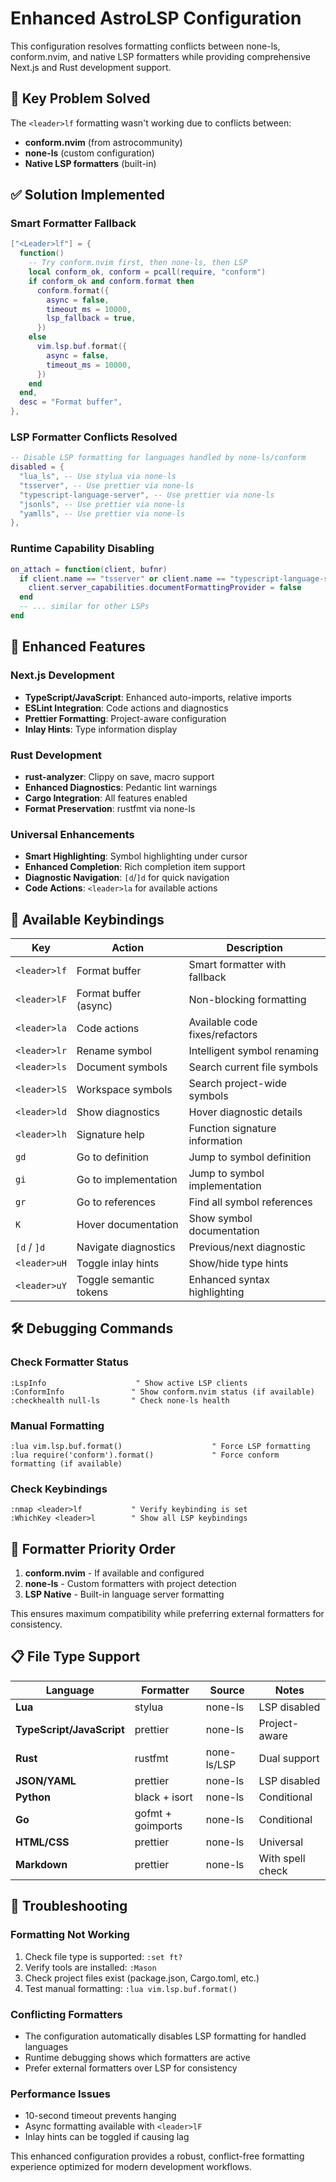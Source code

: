 # Enhanced AstroLSP Configuration

This configuration resolves formatting conflicts between none-ls, conform.nvim, and native LSP formatters while providing comprehensive Next.js and Rust development support.

## 🎯 **Key Problem Solved**

The `<leader>lf` formatting wasn't working due to conflicts between:
- **conform.nvim** (from astrocommunity)
- **none-ls** (custom configuration)
- **Native LSP formatters** (built-in)

## ✅ **Solution Implemented**

### **Smart Formatter Fallback**
```lua
["<Leader>lf"] = {
  function() 
    -- Try conform.nvim first, then none-ls, then LSP
    local conform_ok, conform = pcall(require, "conform")
    if conform_ok and conform.format then
      conform.format({ 
        async = false,
        timeout_ms = 10000,
        lsp_fallback = true,
      })
    else
      vim.lsp.buf.format({ 
        async = false,
        timeout_ms = 10000,
      })
    end
  end,
  desc = "Format buffer",
},
```

### **LSP Formatter Conflicts Resolved**
```lua
-- Disable LSP formatting for languages handled by none-ls/conform
disabled = { 
  "lua_ls", -- Use stylua via none-ls
  "tsserver", -- Use prettier via none-ls
  "typescript-language-server", -- Use prettier via none-ls
  "jsonls", -- Use prettier via none-ls
  "yamlls", -- Use prettier via none-ls
},
```

### **Runtime Capability Disabling**
```lua
on_attach = function(client, bufnr)
  if client.name == "tsserver" or client.name == "typescript-language-server" then
    client.server_capabilities.documentFormattingProvider = false
  end
  -- ... similar for other LSPs
end
```

## 🚀 **Enhanced Features**

### **Next.js Development**
- **TypeScript/JavaScript**: Enhanced auto-imports, relative imports
- **ESLint Integration**: Code actions and diagnostics
- **Prettier Formatting**: Project-aware configuration
- **Inlay Hints**: Type information display

### **Rust Development**
- **rust-analyzer**: Clippy on save, macro support
- **Enhanced Diagnostics**: Pedantic lint warnings
- **Cargo Integration**: All features enabled
- **Format Preservation**: rustfmt via none-ls

### **Universal Enhancements**
- **Smart Highlighting**: Symbol highlighting under cursor
- **Enhanced Completion**: Rich completion item support
- **Diagnostic Navigation**: `[d`/`]d` for quick navigation
- **Code Actions**: `<leader>la` for available actions

## 🔧 **Available Keybindings**

| Key | Action | Description |
|-----|--------|-------------|
| `<leader>lf` | Format buffer | Smart formatter with fallback |
| `<leader>lF` | Format buffer (async) | Non-blocking formatting |
| `<leader>la` | Code actions | Available code fixes/refactors |
| `<leader>lr` | Rename symbol | Intelligent symbol renaming |
| `<leader>ls` | Document symbols | Search current file symbols |
| `<leader>lS` | Workspace symbols | Search project-wide symbols |
| `<leader>ld` | Show diagnostics | Hover diagnostic details |
| `<leader>lh` | Signature help | Function signature information |
| `gd` | Go to definition | Jump to symbol definition |
| `gi` | Go to implementation | Jump to symbol implementation |
| `gr` | Go to references | Find all symbol references |
| `K` | Hover documentation | Show symbol documentation |
| `[d` / `]d` | Navigate diagnostics | Previous/next diagnostic |
| `<leader>uH` | Toggle inlay hints | Show/hide type hints |
| `<leader>uY` | Toggle semantic tokens | Enhanced syntax highlighting |

## 🛠️ **Debugging Commands**

### **Check Formatter Status**
```vim
:LspInfo                    " Show active LSP clients
:ConformInfo               " Show conform.nvim status (if available)
:checkhealth null-ls       " Check none-ls health
```

### **Manual Formatting**
```vim
:lua vim.lsp.buf.format()                    " Force LSP formatting
:lua require('conform').format()             " Force conform formatting (if available)
```

### **Check Keybindings**
```vim
:nmap <leader>lf           " Verify keybinding is set
:WhichKey <leader>l        " Show all LSP keybindings
```

## 🔄 **Formatter Priority Order**

1. **conform.nvim** - If available and configured
2. **none-ls** - Custom formatters with project detection
3. **LSP Native** - Built-in language server formatting

This ensures maximum compatibility while preferring external formatters for consistency.

## 📋 **File Type Support**

| Language | Formatter | Source | Notes |
|----------|-----------|--------|-------|
| **Lua** | stylua | none-ls | LSP disabled |
| **TypeScript/JavaScript** | prettier | none-ls | Project-aware |
| **Rust** | rustfmt | none-ls/LSP | Dual support |
| **JSON/YAML** | prettier | none-ls | LSP disabled |
| **Python** | black + isort | none-ls | Conditional |
| **Go** | gofmt + goimports | none-ls | Conditional |
| **HTML/CSS** | prettier | none-ls | Universal |
| **Markdown** | prettier | none-ls | With spell check |

## 🚨 **Troubleshooting**

### **Formatting Not Working**
1. Check file type is supported: `:set ft?`
2. Verify tools are installed: `:Mason`
3. Check project files exist (package.json, Cargo.toml, etc.)
4. Test manual formatting: `:lua vim.lsp.buf.format()`

### **Conflicting Formatters**
- The configuration automatically disables LSP formatting for handled languages
- Runtime debugging shows which formatters are active
- Prefer external formatters over LSP for consistency

### **Performance Issues**
- 10-second timeout prevents hanging
- Async formatting available with `<leader>lF`
- Inlay hints can be toggled if causing lag

This enhanced configuration provides a robust, conflict-free formatting experience optimized for modern development workflows.